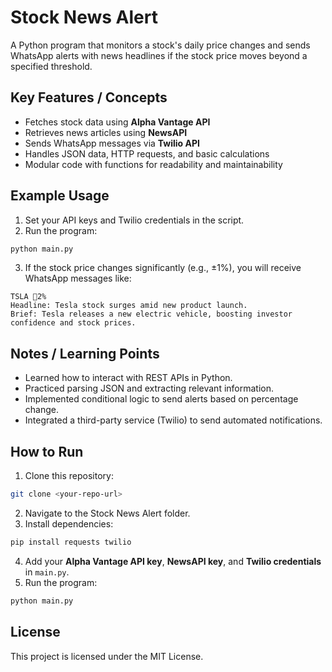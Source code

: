 # Stock News Alert

A Python program that monitors a stock's daily price changes and sends WhatsApp alerts with news headlines if the stock price moves beyond a specified threshold.

## Key Features / Concepts
- Fetches stock data using **Alpha Vantage API**
- Retrieves news articles using **NewsAPI**
- Sends WhatsApp messages via **Twilio API**
- Handles JSON data, HTTP requests, and basic calculations
- Modular code with functions for readability and maintainability

## Example Usage
1. Set your API keys and Twilio credentials in the script.
2. Run the program:
```bash
python main.py
```
3. If the stock price changes significantly (e.g., ±1%), you will receive WhatsApp messages like:

```
TSLA 🔺2%
Headline: Tesla stock surges amid new product launch.
Brief: Tesla releases a new electric vehicle, boosting investor confidence and stock prices.
```

## Notes / Learning Points
- Learned how to interact with REST APIs in Python.
- Practiced parsing JSON and extracting relevant information.
- Implemented conditional logic to send alerts based on percentage change.
- Integrated a third-party service (Twilio) to send automated notifications.

## How to Run
1. Clone this repository:  
```bash
git clone <your-repo-url>
```
2. Navigate to the Stock News Alert folder.  
3. Install dependencies:
```bash
pip install requests twilio
```
4. Add your **Alpha Vantage API key**, **NewsAPI key**, and **Twilio credentials** in `main.py`.  
5. Run the program:
```bash
python main.py
```

## License
This project is licensed under the MIT License.
